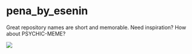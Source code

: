 # pena_by_esenin
Great repository names are short and memorable. Need inspiration? How about PSYCHIC-MEME?

![](https://moe-counter.es3n1n.eu/@samoubiystvo?name=samoubiystvo&theme=rule34)
